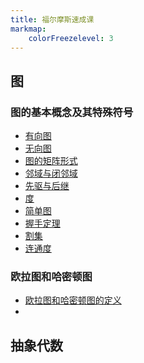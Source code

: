 ```yaml
---
title: 福尔摩斯速成课
markmap:
    colorFreezelevel: 3
---
```

## 图
### 图的基本概念及其特殊符号
- [有向图]()
- [无向图]()
- [图的矩阵形式]()
- [邻域与闭邻域](图的基本概念及特殊符号.md)
- [先驱与后继]()
- [度]()
- [简单图]()
- [握手定理]()
- [割集]()
- [连通度]()
### 欧拉图和哈密顿图
- [欧拉图和哈密顿图的定义]()
- 
## 抽象代数